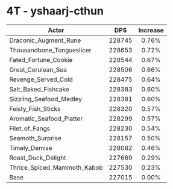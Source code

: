 # 4T - yshaarj-cthun
| Actor | DPS | Increase |
|---|:---:|:---:|
|Draconic_Augment_Rune|228745|0.76%|
|Thousandbone_Tongueslicer|228653|0.72%|
|Fated_Fortune_Cookie|228544|0.67%|
|Great_Cerulean_Sea|228506|0.66%|
|Revenge_Served_Cold|228475|0.64%|
|Salt_Baked_Fishcake|228383|0.60%|
|Sizzling_Seafood_Medley|228381|0.60%|
|Feisty_Fish_Sticks|228320|0.57%|
|Aromatic_Seafood_Platter|228299|0.57%|
|Filet_of_Fangs|228230|0.54%|
|Seamoth_Surprise|228157|0.50%|
|Timely_Demise|228062|0.46%|
|Roast_Duck_Delight|227669|0.29%|
|Thrice_Spiced_Mammoth_Kabob|227530|0.23%|
|Base|227015|0.00%|
